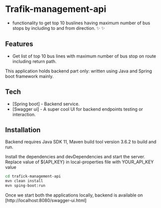 # Trafik-management-api

- functionality to get top 10 buslines having maximum number of bus stops 
  by including to and from direction. ✨ ✨

## Features
- Get list of top 10 bus lines with maximum number of bus stop on route including return path.

This application holds backend part only: written using Java and Spring boot framework mainly.

## Tech
- [Spring boot] - Backend service.
- [Swagger ui] - A super cool UI for backend endpoints testing or interaction.

## Installation

Backend requires Java SDK 11, Maven build tool version 3.6.2 to build and run.

Install the dependencies and devDependencies and start the server.
Replace value of ${API_KEY} in local-properties file with YOUR_API_KEY value

```sh
cd trafick-management-api
mvn clean install
mvn sping-boot:run
```

Once we start both the applications locally, backend is available on [http://localhost:8080/swagger-ui.html]

